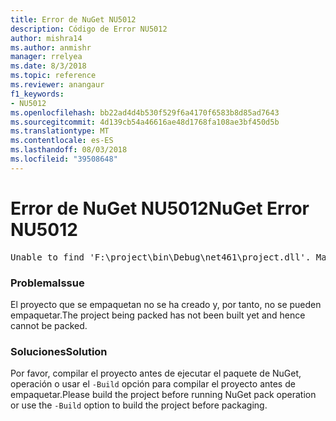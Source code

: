 ```yaml
---
title: Error de NuGet NU5012
description: Código de Error NU5012
author: mishra14
ms.author: anmishr
manager: rrelyea
ms.date: 8/3/2018
ms.topic: reference
ms.reviewer: anangaur
f1_keywords:
- NU5012
ms.openlocfilehash: bb22ad4d4b530f529f6a4170f6583b8d85ad7643
ms.sourcegitcommit: 4d139cb54a46616ae48d1768fa108ae3bf450d5b
ms.translationtype: MT
ms.contentlocale: es-ES
ms.lasthandoff: 08/03/2018
ms.locfileid: "39508648"
---
```

# <a name="nuget-error-nu5012"></a><span data-ttu-id="54374-103">Error de NuGet NU5012</span><span class="sxs-lookup"><span data-stu-id="54374-103">NuGet Error NU5012</span></span>
<pre>Unable to find 'F:\project\bin\Debug\net461\project.dll'. Make sure the project has been built.</pre>

### <a name="issue"></a><span data-ttu-id="54374-104">Problema</span><span class="sxs-lookup"><span data-stu-id="54374-104">Issue</span></span>

<span data-ttu-id="54374-105">El proyecto que se empaquetan no se ha creado y, por tanto, no se pueden empaquetar.</span><span class="sxs-lookup"><span data-stu-id="54374-105">The project being packed has not been built yet and hence cannot be packed.</span></span>


### <a name="solution"></a><span data-ttu-id="54374-106">Soluciones</span><span class="sxs-lookup"><span data-stu-id="54374-106">Solution</span></span>

<span data-ttu-id="54374-107">Por favor, compilar el proyecto antes de ejecutar el paquete de NuGet, operación o usar el `-Build` opción para compilar el proyecto antes de empaquetar.</span><span class="sxs-lookup"><span data-stu-id="54374-107">Please build the project before running NuGet pack operation or use the `-Build` option to build the project before packaging.</span></span>

